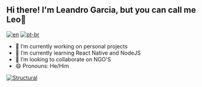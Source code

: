 ## Hi there! I'm Leandro Garcia, but you can call me Leo👋

[![en](https://img.shields.io/badge/Language-en-blue.svg)](https://github.com/leogmc/leogmc/blob/main/README.md)
[![pt-br](https://img.shields.io/badge/Language-pt--br-darkgreen.svg)](https://github.com/leogmc/leogmc/blob/main/LEIAME.md)

- 🔭 I’m currently working on personal projects
- 🌱 I’m currently learning React Native and NodeJS
- 👯 I’m looking to collaborate on NGO'S
- 😄 Pronouns: He/Him

[![Structural](https://skillicons.dev/icons?i=java,spring,angular,figma,git,github,vscode,eclipse&theme=dark)](https://skillicons.dev)

